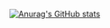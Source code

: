 [![Anurag's GitHub stats](https://github-readme-stats.vercel.app/api?username=evertonbtm)](https://github.com/anuraghazra/github-readme-stats)
